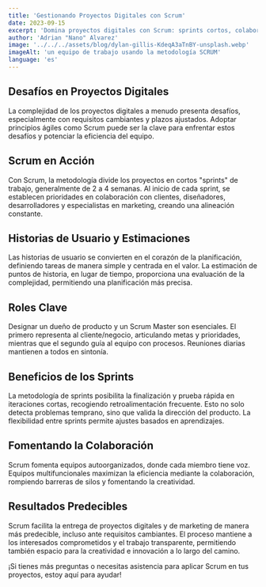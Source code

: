 ```yaml
---
title: 'Gestionando Proyectos Digitales con Scrum'
date: 2023-09-15
excerpt: 'Domina proyectos digitales con Scrum: sprints cortos, colaboración eficiente y resultados predecibles. Descubre cómo potenciar tu equipo.'
author: 'Adrian "Nano" Alvarez'
image: '../../../assets/blog/dylan-gillis-KdeqA3aTnBY-unsplash.webp'
imageAlt: 'un equipo de trabajo usando la metodología SCRUM'
language: 'es'
---
```


## Desafíos en Proyectos Digitales

La complejidad de los proyectos digitales a menudo presenta desafíos, especialmente con requisitos cambiantes y plazos ajustados. Adoptar principios ágiles como Scrum puede ser la clave para enfrentar estos desafíos y potenciar la eficiencia del equipo.

## Scrum en Acción

Con Scrum, la metodología divide los proyectos en cortos "sprints" de trabajo, generalmente de 2 a 4 semanas. Al inicio de cada sprint, se establecen prioridades en colaboración con clientes, diseñadores, desarrolladores y especialistas en marketing, creando una alineación constante.

## Historias de Usuario y Estimaciones

Las historias de usuario se convierten en el corazón de la planificación, definiendo tareas de manera simple y centrada en el valor. La estimación de puntos de historia, en lugar de tiempo, proporciona una evaluación de la complejidad, permitiendo una planificación más precisa.

## Roles Clave

Designar un dueño de producto y un Scrum Master son esenciales. El primero representa al cliente/negocio, articulando metas y prioridades, mientras que el segundo guía al equipo con procesos. Reuniones diarias mantienen a todos en sintonía.

## Beneficios de los Sprints

La metodología de sprints posibilita la finalización y prueba rápida en iteraciones cortas, recogiendo retroalimentación frecuente. Esto no solo detecta problemas temprano, sino que valida la dirección del producto. La flexibilidad entre sprints permite ajustes basados en aprendizajes.

## Fomentando la Colaboración

Scrum fomenta equipos autoorganizados, donde cada miembro tiene voz. Equipos multifuncionales maximizan la eficiencia mediante la colaboración, rompiendo barreras de silos y fomentando la creatividad.

## Resultados Predecibles

Scrum facilita la entrega de proyectos digitales y de marketing de manera más predecible, incluso ante requisitos cambiantes. El proceso mantiene a los interesados comprometidos y el trabajo transparente, permitiendo también espacio para la creatividad e innovación a lo largo del camino.

¡Si tienes más preguntas o necesitas asistencia para aplicar Scrum en tus proyectos, estoy aquí para ayudar!
